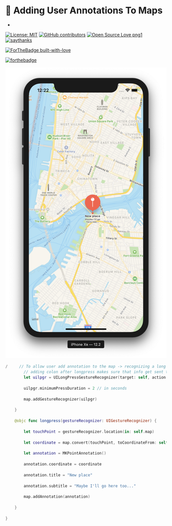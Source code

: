 # 📲 Adding User Annotations To Maps
-
[![License: MIT](https://img.shields.io/badge/License-MIT-yellow.svg)](https://opensource.org/licenses/MIT) [![GitHub contributors](https://img.shields.io/github/contributors/Naereen/StrapDown.js.svg)](https://GitHub.com/Naereen/StrapDown.js/graphs/contributors/) [![Open Source Love png1](https://badges.frapsoft.com/os/v1/open-source.png?v=103)](https://github.com/ellerbrock/open-source-badges/) [![saythanks](https://img.shields.io/badge/say-thanks-ff69b4.svg)](https://saythanks.io/to/kennethreitz)

[![ForTheBadge built-with-love](http://ForTheBadge.com/images/badges/built-with-love.svg)](https://GitHub.com/Naereen/)

[![forthebadge](https://forthebadge.com/images/badges/made-with-swift.svg)](https://forthebadge.com)

![image title](images/new-place.png)

```swift
/     // To allow user add annotation to the map -> recognizing a long press in the apps
        // adding colon after longpress makes sure that info get sent to gestureRecognizer and we can recieve it -> changed to #selector(ViewController.longpress(gestureRecognizer:))
        let uilpgr = UILongPressGestureRecognizer(target: self, action: #selector(ViewController.longpress(gestureRecognizer:)))
            
        uilpgr.minimumPressDuration = 2 // in seconds
            
        map.addGestureRecognizer(uilpgr)
        
    }
    
    @objc func longpress(gestureRecognizer: UIGestureRecognizer) {
        
        let touchPoint = gestureRecognizer.location(in: self.map)
        
        let coordinate = map.convert(touchPoint, toCoordinateFrom: self.map)
        
        let annotation = MKPointAnnotation()
        
        annotation.coordinate = coordinate
        
        annotation.title = "New place"
        
        annotation.subtitle = "Maybe I'll go here too..."
        
        map.addAnnotation(annotation)
        
    }
    
}        
```